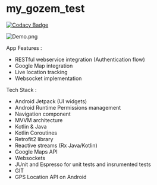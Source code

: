 # my_gozem_test

[![Codacy Badge](https://app.codacy.com/project/badge/Grade/33c01a20e6ef4a5892809b1d418b88b2)](https://www.codacy.com/gh/fabricethilaw/my_gozem_test/dashboard?utm_source=github.com&amp;utm_medium=referral&amp;utm_content=fabricethilaw/my_gozem_test&amp;utm_campaign=Badge_Grade)

![Demo.png](https://github.com/fabricethilaw/my_gozem_test/blob/develop/demo.png)

 App Features :
- RESTful webservice integration (Authentication flow)
- Google Map integration
- Live location tracking
- Websocket implementation

Tech Stack :
- Android Jetpack (UI widgets)
- Android Runtime Permissions management
- Navigation component
- MVVM architecture 
- Kotlin & Java
- Kotlin Coroutines 
- Retrofit2 library
- Reactive streams (Rx Java/Kotlin)
- Google Maps API
- Websockets
- JUnit and Espresso for unit tests and insrumented tests
- GIT
- GPS Location API on Android
